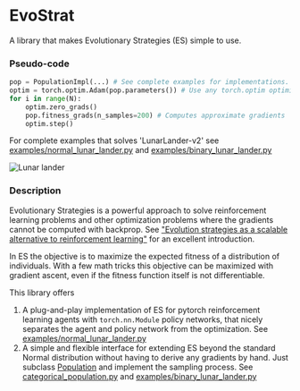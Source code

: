 # EvoStrat 
A library that makes Evolutionary Strategies (ES) simple to use.

### Pseudo-code

```python
pop = PopulationImpl(...) # See complete examples for implementations. 
optim = torch.optim.Adam(pop.parameters()) # Use any torch.optim optimizer
for i in range(N):
    optim.zero_grads()
    pop.fitness_grads(n_samples=200) # Computes approximate gradients
    optim.step()
```

For complete examples that solves 'LunarLander-v2' see [examples/normal_lunar_lander.py](evostrat/examples/normal_lunar_lander.py) and [examples/binary_lunar_lander.py](evostrat/examples/binary_lunar_lander.py) 

![Lunar lander](media/lander.gif)

### Description

Evolutionary Strategies is a powerful approach to solve reinforcement learning problems and other optimization problems where the gradients cannot be computed with backprop. 
See ["Evolution strategies as a scalable alternative to reinforcement learning"](https://arxiv.org/abs/1703.03864) for an excellent introduction.

In ES the objective is to maximize the expected fitness of a distribution of individuals. 
With a few math tricks this objective can be maximized with gradient ascent, even if the fitness function itself is not differentiable. 

This library offers
 
1. A plug-and-play implementation of ES for pytorch reinforcement learning agents with `torch.nn.Module` policy networks, that nicely separates the agent and policy network from the optimization. See [examples/normal_lunar_lander.py](evostrat/examples/normal_lunar_lander.py) 
2. A simple and flexible interface for extending ES beyond the standard Normal distribution without having to derive any gradients by hand. Just subclass [Population](evostrat/population.py)
 and implement the sampling process. See [categorical_population.py](evostrat/categorical_population.py) and [examples/binary_lunar_lander.py](evostrat/examples/binary_lunar_lander.py)  


     


 
